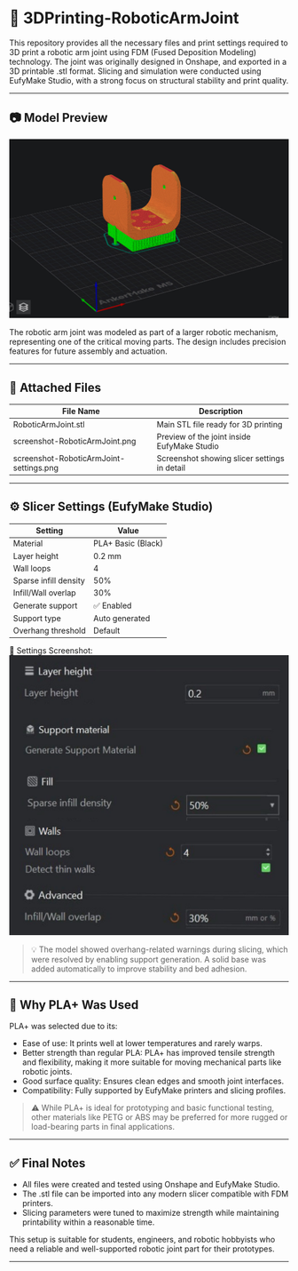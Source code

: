# 🤖 3DPrinting-RoboticArmJoint

This repository provides all the necessary files and print settings required to 3D print a robotic arm joint using FDM (Fused Deposition Modeling) technology. The joint was originally designed in Onshape, and exported in a 3D printable .stl format. Slicing and simulation were conducted using EufyMake Studio, with a strong focus on structural stability and print quality.

---

## 📷 Model Preview

![Robotic Arm Joint](screenshot-RoboticArmJoint.jpg)

The robotic arm joint was modeled as part of a larger robotic mechanism, representing one of the critical moving parts. The design includes precision features for future assembly and actuation.

---

## 📁 Attached Files

| File Name                              | Description                                    |
|----------------------------------------|------------------------------------------------|
| RoboticArmJoint.stl                  | Main STL file ready for 3D printing            |
| screenshot-RoboticArmJoint.png       | Preview of the joint inside EufyMake Studio    |
| screenshot-RoboticArmJoint-settings.png | Screenshot showing slicer settings in detail |

---

## ⚙️ Slicer Settings (EufyMake Studio)

| Setting                    | Value                 |
|---------------------------|-----------------------|
| Material              | PLA+ Basic (Black)    |
| Layer height          | 0.2 mm                |
| Wall loops            | 4                     |
| Sparse infill density | 50%                   |
| Infill/Wall overlap   | 30%                   |
| Generate support      | ✅ Enabled             |
| Support type          | Auto generated        |
| Overhang threshold    | Default               |

📎 Settings Screenshot:  
![View screenshot-RoboticArmJoint-settings](screenshot-RoboticArmJoint-settings.jpg)

> 💡 The model showed overhang-related warnings during slicing, which were resolved by enabling support generation. A solid base was added automatically to improve stability and bed adhesion.

---

## 🧪 Why PLA+ Was Used

PLA+ was selected due to its:

- Ease of use: It prints well at lower temperatures and rarely warps.
- Better strength than regular PLA: PLA+ has improved tensile strength and flexibility, making it more suitable for moving mechanical parts like robotic joints.
- Good surface quality: Ensures clean edges and smooth joint interfaces.
- Compatibility: Fully supported by EufyMake printers and slicing profiles.

> ⚠️ While PLA+ is ideal for prototyping and basic functional testing, other materials like PETG or ABS may be preferred for more rugged or load-bearing parts in final applications.

---

## ✅ Final Notes

- All files were created and tested using Onshape and EufyMake Studio.
- The .stl file can be imported into any modern slicer compatible with FDM printers.
- Slicing parameters were tuned to maximize strength while maintaining printability within a reasonable time.

This setup is suitable for students, engineers, and robotic hobbyists who need a reliable and well-supported robotic joint part for their prototypes.

---
